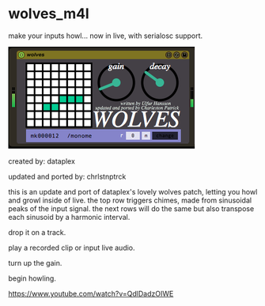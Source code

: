 # wolves_m4l

make your inputs howl... now in live, with serialosc support.

![](wolves_m4l.png)

created by: dataplex

updated and ported by: chrlstnptrck

this is an update and port of dataplex's lovely wolves patch, letting you howl and growl inside of live. the top row triggers chimes, made from sinusoidal peaks of the input signal. the next rows will do the same but also transpose each sinusoid by a harmonic interval.

drop it on a track.

play a recorded clip or input live audio.

turn up the gain.

begin howling.

https://www.youtube.com/watch?v=QdlDadzOIWE